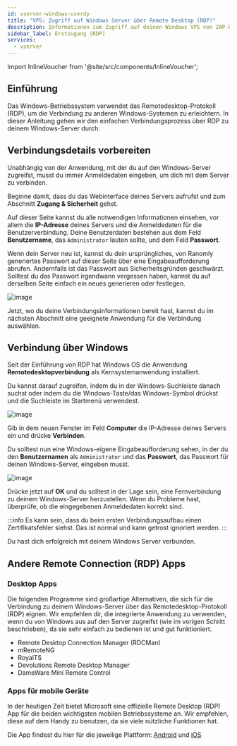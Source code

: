 ```yaml
---
id: vserver-windows-userdp
title: "VPS: Zugriff auf Windows Server über Remote Desktop (RDP)"
description: Informationen zum Zugriff auf deinen Windows VPS von ZAP-Hosting über Remote Desktop (RDP) - ZAP-Hosting.com Dokumentation
sidebar_label: Erstzugang (RDP)
services:
  - vserver
---
```


import InlineVoucher from '@site/src/components/InlineVoucher';

## Einführung

Das Windows-Betriebssystem verwendet das Remotedesktop-Protokoll (RDP), um die Verbindung zu anderen Windows-Systemen zu erleichtern. In dieser Anleitung gehen wir den einfachen Verbindungsprozess über RDP zu deinem Windows-Server durch.

<InlineVoucher />

## Verbindungsdetails vorbereiten

Unabhängig von der Anwendung, mit der du auf den Windows-Server zugreifst, musst du immer Anmeldedaten eingeben, um dich mit dem Server zu verbinden.

Beginne damit, dass du das Webinterface deines Servers aufrufst und zum Abschnitt **Zugang & Sicherheit** gehst.

Auf dieser Seite kannst du alle notwendigen Informationen einsehen, vor allem die **IP-Adresse** deines Servers und die Anmeldedaten für die Benutzerverbindung. Deine Benutzerdaten bestehen aus dem Feld **Benutzername**, das `Administrator` lauten sollte, und dem Feld **Passwort**.

Wenn dein Server neu ist, kannst du dein ursprüngliches, von Ranomly generiertes Passwort auf dieser Seite über eine Eingabeaufforderung abrufen. Andernfalls ist das Passwort aus Sicherheitsgründen geschwärzt. Solltest du das Passwort irgendwann vergessen haben, kannst du auf derselben Seite einfach ein neues generieren oder festlegen.

![image](https://screensaver01.zap-hosting.com/index.php/s/pzGKXNmjxQ3eEKe/preview)

Jetzt, wo du deine Verbindungsinformationen bereit hast, kannst du im nächsten Abschnitt eine geeignete Anwendung für die Verbindung auswählen.

## Verbindung über Windows

Seit der Einführung von RDP hat Windows OS die Anwendung **Remotedesktopverbindung** als Kernsystemanwendung installiert.

Du kannst darauf zugreifen, indem du in der Windows-Suchleiste danach suchst oder indem du die Windows-Taste/das Windows-Symbol drückst und die Suchleiste im Startmenü verwendest.

![image](https://screensaver01.zap-hosting.com/index.php/s/TZNJQsY266fYaqg/preview)

Gib in dem neuen Fenster im Feld **Computer** die IP-Adresse deines Servers ein und drücke **Verbinden**.

Du solltest nun eine Windows-eigene Eingabeaufforderung sehen, in der du den **Benutzernamen** als `Administrator` und das **Passwort**, das Passwort für deinen Windows-Server, eingeben musst.

![image](https://screensaver01.zap-hosting.com/index.php/s/WYx7Czi8KtyWGgH/preview)

Drücke jetzt auf **OK** und du solltest in der Lage sein, eine Fernverbindung zu deinem Windows-Server herzustellen. Wenn du Probleme hast, überprüfe, ob die eingegebenen Anmeldedaten korrekt sind.

:::info
Es kann sein, dass du beim ersten Verbindungsaufbau einen Zertifikatsfehler siehst. Das ist normal und kann getrost ignoriert werden.
:::

Du hast dich erfolgreich mit deinem Windows Server verbunden.

## Andere Remote Connection (RDP) Apps

### Desktop Apps

Die folgenden Programme sind großartige Alternativen, die sich für die Verbindung zu deinem Windows-Server über das Remotedesktop-Protokoll (RDP) eignen. Wir empfehlen dir, die integrierte Anwendung zu verwenden, wenn du von Windows aus auf den Server zugreifst (wie im vorigen Schritt beschrieben), da sie sehr einfach zu bedienen ist und gut funktioniert.

- Remote Desktop Connection Manager (RDCMan)
- mRemoteNG
- RoyalTS
- Devolutions Remote Desktop Manager
- DameWare Mini Remote Control

### Apps für mobile Geräte

In der heutigen Zeit bietet Microsoft eine offizielle Remote Desktop (RDP) App für die beiden wichtigsten mobilen Betriebssysteme an. Wir empfehlen, diese auf dem Handy zu benutzen, da sie viele nützliche Funktionen hat.

Die App findest du hier für die jeweilige Plattform: [Android](https://play.google.com/store/apps/details?id=com.microsoft.rdc.androidx&hl=en) und [iOS](https://apps.apple.com/us/app/remote-desktop-mobile/id714464092)
